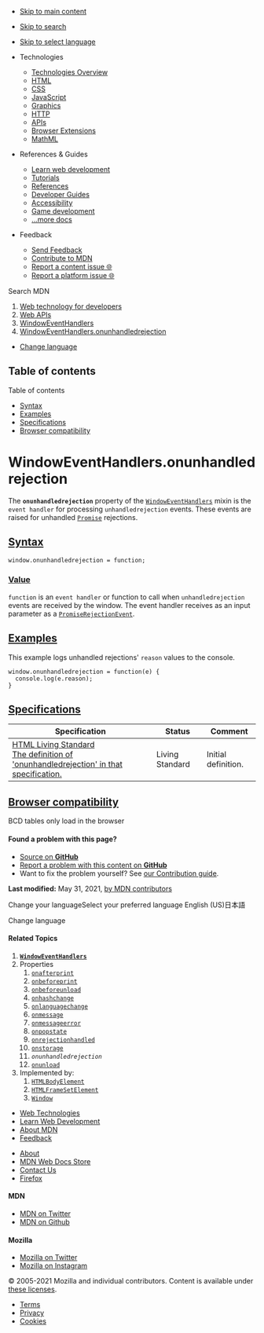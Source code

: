 -   <a href="#content" id="skip-main">Skip to main content</a>
-   <a href="#main-q" id="skip-search">Skip to search</a>
-   <a href="#select-language" id="skip-select-language">Skip to select language</a>

-   Technologies
    -   [Technologies Overview](https://developer.mozilla.org/en-US/docs/Web)
    -   [HTML](https://developer.mozilla.org/en-US/docs/Web/HTML)
    -   [CSS](https://developer.mozilla.org/en-US/docs/Web/CSS)
    -   [JavaScript](https://developer.mozilla.org/en-US/docs/Web/JavaScript)
    -   [Graphics](https://developer.mozilla.org/en-US/docs/Web/Guide/Graphics)
    -   [HTTP](https://developer.mozilla.org/en-US/docs/Web/HTTP)
    -   [APIs](https://developer.mozilla.org/en-US/docs/Web/API)
    -   [Browser Extensions](https://developer.mozilla.org/en-US/docs/Mozilla/Add-ons/WebExtensions)
    -   [MathML](https://developer.mozilla.org/en-US/docs/Web/MathML)
-   References & Guides
    -   [Learn web development](https://developer.mozilla.org/en-US/docs/Learn)
    -   [Tutorials](https://developer.mozilla.org/en-US/docs/Web/Tutorials)
    -   [References](https://developer.mozilla.org/en-US/docs/Web/Reference)
    -   [Developer Guides](https://developer.mozilla.org/en-US/docs/Web/Guide)
    -   [Accessibility](https://developer.mozilla.org/en-US/docs/Web/Accessibility)
    -   [Game development](https://developer.mozilla.org/en-US/docs/Games)
    -   [...more docs](https://developer.mozilla.org/en-US/docs/Web)
-   Feedback
    -   [Send Feedback](https://developer.mozilla.org/en-US/docs/MDN/Contribute/Feedback)
    -   [Contribute to MDN](https://developer.mozilla.org/en-US/docs/MDN/Contribute)
    -   [Report a content issue 🌐](https://github.com/mdn/content/issues/new)
    -   [Report a platform issue 🌐](https://github.com/mdn/yari/issues/new)

Search MDN

1.  <a href="https://developer.mozilla.org/en-US/docs/Web" class="breadcrumb"><span data-property="name">Web technology for developers</span></a>
2.  <a href="https://developer.mozilla.org/en-US/docs/Web/API" class="breadcrumb"><span data-property="name">Web APIs</span></a>
3.  <a href="https://developer.mozilla.org/en-US/docs/Web/API/WindowEventHandlers" class="breadcrumb-penultimate"><span data-property="name">WindowEventHandlers</span></a>
4.  <a href="https://developer.mozilla.org/en-US/docs/Web/API/WindowEventHandlers/onunhandledrejection" class="breadcrumb-current-page"><span data-property="name">WindowEventHandlers.onunhandledrejection</span></a>

-   <a href="#select-language" class="language-icon"><span class="show-desktop">Change language</span></a>

Table of contents
-----------------

Table of contents

-   [Syntax](#syntax)
-   [Examples](#examples)
-   [Specifications](#specifications)
-   [Browser compatibility](#browser_compatibility)

WindowEventHandlers.onunhandledrejection
========================================

The **`onunhandledrejection`** property of the [`WindowEventHandlers`](https://developer.mozilla.org/en-US/docs/Web/API/WindowEventHandlers) mixin is the `event handler` for processing `unhandledrejection` events. These events are raised for unhandled [`Promise`](https://developer.mozilla.org/en-US/docs/Web/JavaScript/Reference/Global_Objects/Promise) rejections.

[Syntax](#syntax "Permalink to Syntax")
---------------------------------------

    window.onunhandledrejection = function;

### [Value](#value "Permalink to Value")

`function` is an `event handler` or function to call when `unhandledrejection` events are received by the window. The event handler receives as an input parameter as a [`PromiseRejectionEvent`](https://developer.mozilla.org/en-US/docs/Web/API/PromiseRejectionEvent).

[Examples](#examples "Permalink to Examples")
---------------------------------------------

This example logs unhandled rejections' `reason` values to the console.

    window.onunhandledrejection = function(e) {
      console.log(e.reason);
    }

[Specifications](#specifications "Permalink to Specifications")
---------------------------------------------------------------

<table><thead><tr class="header"><th>Specification</th><th>Status</th><th>Comment</th></tr></thead><tbody><tr class="odd"><td><a href="https://html.spec.whatwg.org/multipage/webappapis.html#handler-window-onunhandledrejection" class="external">HTML Living Standard<br />
<span class="small">The definition of 'onunhandledrejection' in that specification.</span></a></td><td><span class="spec-living">Living Standard</span></td><td>Initial definition.</td></tr></tbody></table>

[Browser compatibility](#browser_compatibility "Permalink to Browser compatibility")
------------------------------------------------------------------------------------

BCD tables only load in the browser

#### Found a problem with this page?

-   [Source on **GitHub**](https://github.com/mdn/content/blob/main/files/en-us/web/api/windoweventhandlers/onunhandledrejection/index.html "Folder: en-us/web/api/windoweventhandlers/onunhandledrejection (Opens in a new tab)")
-   [Report a problem with this content on **GitHub**](https://github.com/mdn/content/issues/new?body=MDN+URL%3A+https%3A%2F%2Fdeveloper.mozilla.org%2Fen-US%2Fdocs%2FWeb%2FAPI%2FWindowEventHandlers%2Fonunhandledrejection%0A%0A%23%23%23%23+What+information+was+incorrect%2C+unhelpful%2C+or+incomplete%3F%0A%0A%0A%23%23%23%23+Specific+section+or+headline%3F%0A%0A%0A%23%23%23%23+What+did+you+expect+to+see%3F%0A%0A%0A%23%23%23%23+Did+you+test+this%3F+If+so%2C+how%3F%0A%0A%0A%3C%21--+Do+not+make+changes+below+this+line+--%3E%0A%3Cdetails%3E%0A%3Csummary%3EMDN+Content+page+report+details%3C%2Fsummary%3E%0A%0A*+Folder%3A+%60en-us%2Fweb%2Fapi%2Fwindoweventhandlers%2Fonunhandledrejection%60%0A*+MDN+URL%3A+https%3A%2F%2Fdeveloper.mozilla.org%2Fen-US%2Fdocs%2FWeb%2FAPI%2FWindowEventHandlers%2Fonunhandledrejection%0A*+GitHub+URL%3A+https%3A%2F%2Fgithub.com%2Fmdn%2Fcontent%2Fblob%2Fmain%2Ffiles%2Fen-us%2Fweb%2Fapi%2Fwindoweventhandlers%2Fonunhandledrejection%2Findex.html%0A*+Last+commit%3A+https%3A%2F%2Fgithub.com%2Fmdn%2Fcontent%2Fcommit%2F94c536f9b3a50303a85e7963a4ff4958d1aec382%0A*+Document+last+modified%3A+2021-05-31T17%3A13%3A02.000Z%0A%0A%3C%2Fdetails%3E&title=Issue+with+%22WindowEventHandlers.onunhandledrejection%22%3A+%28short+summary+here+please%29&labels=Content%3AWebAPI%2Cneeds-triage "This will take you to https://github.com/mdn/content to file a new issue")
-   Want to fix the problem yourself? See [our Contribution guide](https://github.com/mdn/content/blob/main/README.md).

**Last modified:** May 31, 2021, [by MDN contributors](https://developer.mozilla.org/en-US/docs/Web/API/WindowEventHandlers/onunhandledrejection/contributors.txt)

Change your languageSelect your preferred language English (US)日本語

Change language

#### Related Topics

1.  **[`WindowEventHandlers`](https://developer.mozilla.org/en-US/docs/Web/API/WindowEventHandlers)**
2.  Properties
    1.  [`onafterprint`](https://developer.mozilla.org/en-US/docs/Web/API/WindowEventHandlers/onafterprint)
    2.  [`onbeforeprint`](https://developer.mozilla.org/en-US/docs/Web/API/WindowEventHandlers/onbeforeprint)
    3.  [`onbeforeunload`](https://developer.mozilla.org/en-US/docs/Web/API/WindowEventHandlers/onbeforeunload)
    4.  [`onhashchange`](https://developer.mozilla.org/en-US/docs/Web/API/WindowEventHandlers/onhashchange)
    5.  [`onlanguagechange`](https://developer.mozilla.org/en-US/docs/Web/API/WindowEventHandlers/onlanguagechange)
    6.  [`onmessage`](https://developer.mozilla.org/en-US/docs/Web/API/WindowEventHandlers/onmessage)
    7.  [`onmessageerror`](https://developer.mozilla.org/en-US/docs/Web/API/WindowEventHandlers/onmessageerror)
    8.  [`onpopstate`](https://developer.mozilla.org/en-US/docs/Web/API/WindowEventHandlers/onpopstate)
    9.  [`onrejectionhandled`](https://developer.mozilla.org/en-US/docs/Web/API/WindowEventHandlers/onrejectionhandled)
    10. [`onstorage`](https://developer.mozilla.org/en-US/docs/Web/API/WindowEventHandlers/onstorage)
    11. *`onunhandledrejection`*
    12. [`onunload`](https://developer.mozilla.org/en-US/docs/Web/API/WindowEventHandlers/onunload)
3.  Implemented by:
    1.  [`HTMLBodyElement`](https://developer.mozilla.org/en-US/docs/Web/API/HTMLBodyElement)
    2.  [`HTMLFrameSetElement`](https://developer.mozilla.org/en-US/docs/Web/API/HTMLFrameSetElement)
    3.  [`Window`](https://developer.mozilla.org/en-US/docs/Web/API/Window)

-   [Web Technologies](https://developer.mozilla.org/en-US/docs/Web)
-   [Learn Web Development](https://developer.mozilla.org/en-US/docs/Learn)
-   [About MDN](https://developer.mozilla.org/en-US/docs/MDN/About)
-   [Feedback](https://developer.mozilla.org/en-US/docs/MDN/Feedback)

<!-- -->

-   [About](https://www.mozilla.org/about/)
-   [MDN Web Docs Store](https://shop.spreadshirt.com/mdn-store/)
-   [Contact Us](https://www.mozilla.org/contact/)
-   [Firefox](https://www.mozilla.org/firefox/?utm_source=developer.mozilla.org&utm_campaign=footer&utm_medium=referral)

#### MDN

-   <a href="https://twitter.com/mozdevnet" class="social-icon twitter"><span class="visually-hidden">MDN on Twitter</span></a>
-   <a href="https://github.com/mdn/" class="social-icon github"><span class="visually-hidden">MDN on Github</span></a>

#### Mozilla

-   <a href="https://twitter.com/mozilla" class="social-icon twitter"><span class="visually-hidden">Mozilla on Twitter</span></a>
-   <a href="https://www.instagram.com/mozillagram/" class="social-icon instagram"><span class="visually-hidden">Mozilla on Instagram</span></a>

© 2005-2021 Mozilla and individual contributors. Content is available under [these licenses](https://developer.mozilla.org/docs/MDN/About#Copyrights_and_licenses).

-   [Terms](https://www.mozilla.org/about/legal/terms/mozilla)
-   [Privacy](https://www.mozilla.org/privacy/websites/)
-   [Cookies](https://www.mozilla.org/privacy/websites/#cookies)
